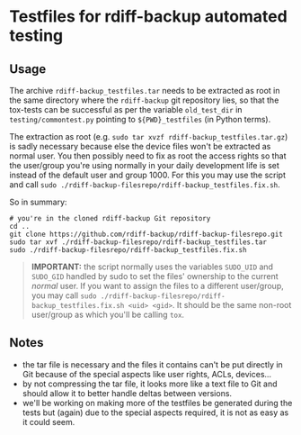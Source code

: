 # Testfiles for rdiff-backup automated testing

## Usage

The archive `rdiff-backup_testfiles.tar` needs to be extracted as root in the
same directory where the `rdiff-backup` git repository lies, so that the
tox-tests can be successful as per the variable `old_test_dir` in
`testing/commontest.py` pointing to `${PWD}_testfiles` (in Python terms).

The extraction as root (e.g. `sudo tar xvzf rdiff-backup_testfiles.tar.gz`) is
sadly necessary because else the device files won't be extracted as normal user.
You then possibly need to fix as root the access rights so that the user/group
you're using normally in your daily development life is set instead of the
default user and group 1000. For this you may use the script and call
`sudo ./rdiff-backup-filesrepo/rdiff-backup_testfiles.fix.sh`.

So in summary:

```
# you're in the cloned rdiff-backup Git repository
cd ..
git clone https://github.com/rdiff-backup/rdiff-backup-filesrepo.git
sudo tar xvf ./rdiff-backup-filesrepo/rdiff-backup_testfiles.tar
sudo ./rdiff-backup-filesrepo/rdiff-backup_testfiles.fix.sh
```

> **IMPORTANT:** the script normally uses the variables `SUDO_UID` and `SUDO_GID`
handled by sudo to set the files' ownership to the current *normal* user.
If you want to assign the files to a different user/group, you may call
`sudo ./rdiff-backup-filesrepo/rdiff-backup_testfiles.fix.sh <uid> <gid>`.
It should be the same non-root user/group as which you'll be calling `tox`.

## Notes

* the tar file is necessary and the files it contains can't be put directly
  in Git because of the special aspects like user rights, ACLs, devices...
* by not compressing the tar file, it looks more like a text file to Git
  and should allow it to better handle deltas between versions.
* we'll be working on making more of the testfiles be generated during the
  tests but (again) due to the special aspects required, it is not as easy as
  it could seem.
